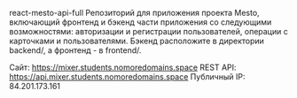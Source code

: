 react-mesto-api-full
Репозиторий для приложения проекта Mesto, включающий фронтенд и бэкенд части приложения со следующими возможностями: авторизации и регистрации пользователей, операции с карточками и пользователями. Бэкенд расположите в директории backend/, а фронтенд - в frontend/.

Сайт:
https://mixer.students.nomoredomains.space
REST API:
https://api.mixer.students.nomoredomains.space
Публичный IP:
84.201.173.161
